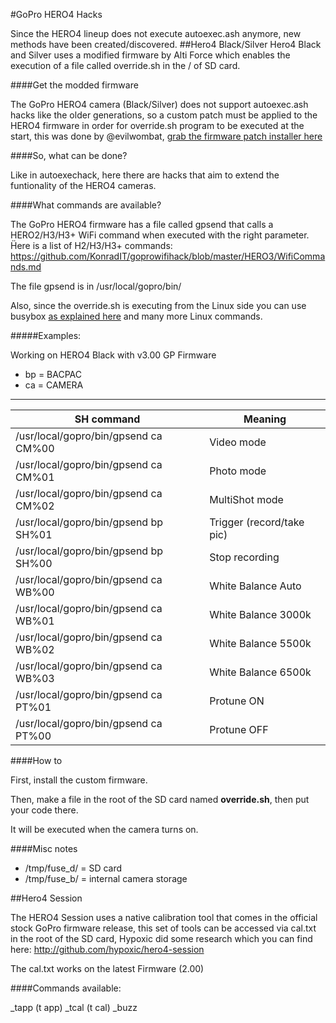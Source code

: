 #GoPro HERO4 Hacks

Since the HERO4 lineup does not execute autoexec.ash anymore, new methods have been created/discovered.
##Hero4 Black/Silver
Hero4 Black and Silver uses a modified firmware by Alti Force which enables the execution of a file called override.sh in the / of SD card.

####Get the modded firmware

The GoPro HERO4 camera (Black/Silver) does not support autoexec.ash hacks like the older generations, so a custom patch must be applied to the HERO4 firmware in order for override.sh program to be executed at the start, this was done by @evilwombat, [grab the firmware patch installer here](http://www.altiforce.net/support/)

####So, what can be done?

Like in autoexechack, here there are hacks that aim to extend the funtionality of the HERO4 cameras.

####What commands are available?

The GoPro HERO4 firmware has a file called gpsend that calls a HERO2/H3/H3+ WiFi command when executed with the right parameter. Ḧere is a list of H2/H3/H3+ commands: https://github.com/KonradIT/goprowifihack/blob/master/HERO3/WifiCommands.md

The file gpsend is in /usr/local/gopro/bin/

Also, since the override.sh is executing from the Linux side you can use busybox [as explained here](http://goprouser.freeforums.org/autoexec-ash-in-v3-0-0-possible-t22731.html#p120687) and many more Linux commands.

#####Examples:

Working on HERO4 Black with v3.00 GP Firmware

* bp = BACPAC
* ca = CAMERA

---

| SH command                           | Meaning                   |
|--------------------------------------|---------------------------|
| /usr/local/gopro/bin/gpsend ca CM%00 | Video mode                |
| /usr/local/gopro/bin/gpsend ca CM%01 | Photo mode                |
| /usr/local/gopro/bin/gpsend ca CM%02 | MultiShot mode            |
| /usr/local/gopro/bin/gpsend bp SH%01 | Trigger (record/take pic) |
| /usr/local/gopro/bin/gpsend bp SH%00 | Stop recording            |
| /usr/local/gopro/bin/gpsend ca WB%00 | White Balance Auto        |
| /usr/local/gopro/bin/gpsend ca WB%01 | White Balance 3000k       |
| /usr/local/gopro/bin/gpsend ca WB%02 | White Balance 5500k       |
| /usr/local/gopro/bin/gpsend ca WB%03 | White Balance 6500k       |
| /usr/local/gopro/bin/gpsend ca PT%01 | Protune ON                |
| /usr/local/gopro/bin/gpsend ca PT%00 | Protune OFF               |

####How to

First, install the custom firmware.

Then, make a file in the root of the SD card named **override.sh**, then put your code there.

It will be executed when the camera turns on.

####Misc notes

* /tmp/fuse_d/ = SD card
* /tmp/fuse_b/ = internal camera storage

##Hero4 Session

The HERO4 Session uses a native calibration tool that comes in the official stock GoPro firmware release, this set of tools can be accessed via cal.txt in the root of the SD card, Hypoxic did some research which you can find here: http://github.com/hypoxic/hero4-session

The cal.txt works on the latest Firmware (2.00)

####Commands available:

_tapp (t app)
_tcal (t cal)
_buzz


